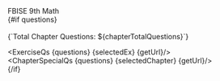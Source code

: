 <script>  
//@ts-nocheck
import { PageWrapper,HdgWithIcon } from '$lib/cmp';
import { BASE_URL,onMount,toast,Icons,goto,checkToken,checkAdminToken } from '$lib/util';
import Nav from '$lib/appComp/Nav.svelte';
import Dd from "./Dd.svelte";
import ChapterSpecialQs from "./ChapterSpecialQs.svelte";
import ExerciseQs from "./ExerciseQs.svelte";
import Exercises from "./Exercises.svelte";
import Summary from '$lib/appComp/Summary.svelte';
import getSyllabus from '$lib/appComp/getSyllabus';

/////////////////////////////////
let questions;
let selectedEx ="1.1";
let selectedChapter = 1;
let chapterTotalQuestions = 0;

$:  {
  if (questions){
    chapterTotalQuestions = questions.filter(question => question.chapter == selectedChapter).length;
  }
}
function setEx(ex){
  selectedEx = ex;
}

let isLogin = false;
let isAdmin = false;

function setChapter(newChapter){
selectedChapter = newChapter;
}
/////////////////-----on-mount
function getUrl(question){
 return `/eqs?id=${question._id}`;
} 

onMount(async () => {
try{
// debugger;
  let r  = await getSyllabus();
    if (r){
      questions = r;
      isLogin = checkToken();
      isAdmin = checkAdminToken();
    }else {
      toast.push("Failed to load");
    }

  } catch (e) {
       toast.push('System error');
  }      
});

////////////////////////////////////////////////////////
</script>
<Nav {isAdmin} {isLogin}/>
<PageWrapper>

<div class='flex justify-center   p-2 '>
 <HdgWithIcon bgColor='bg-stone-600' icon={Icons.TEST}>FBISE 9th Math</HdgWithIcon>
</div>
{#if questions}

<Summary {questions} />
<div class="p-4 m-1 border-2 border-white rounded-lg">
<Dd {setChapter} {selectedChapter}/>
  <br/>
<Exercises  {questions} {selectedChapter} {selectedEx} {setEx} />
</div>
<!-- <HdgWithIcon>{`Chapter Total: ${chapterTotalQuestions}`}</HdgWithIcon> -->
<div class='flex justify-start text-xs p-1 m-1 '>
{`Total Chapter Questions: ${chapterTotalQuestions}`}
</div>

<ExerciseQs {questions} {selectedEx} {getUrl}/>
<br/>
<ChapterSpecialQs {questions} {selectedChapter} {getUrl}/>
<br/>
{/if}
<br>
<br>
<br>
<br>
<br>
<br>
<br>
<br>
<br>
<br>
<br>

</PageWrapper>

